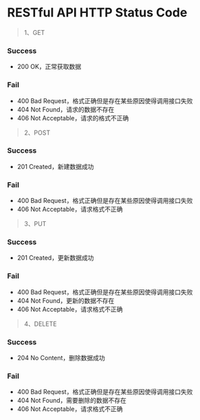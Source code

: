# RESTful API HTTP Status Code

> 1、GET

### Success
- 200 OK，正常获取数据
### Fail
- 400 Bad Request，格式正确但是存在某些原因使得调用接口失败
- 404 Not Found，请求的数据不存在
- 406 Not Acceptable，请求的格式不正确

> 2、POST
### Success
- 201 Created，新建数据成功
### Fail
- 400 Bad Request，格式正确但是存在某些原因使得调用接口失败
- 406 Not Acceptable，请求格式不正确

> 3、PUT
### Success
- 201 Created，更新数据成功
### Fail
- 400 Bad Request，格式正确但是存在某些原因使得调用接口失败
- 404 Not Found，更新的数据不存在
- 406 Not Acceptable，请求格式不正确

> 4、DELETE
### Success
- 204 No Content，删除数据成功
### Fail
- 400 Bad Request，格式正确但是存在某些原因使得调用接口失败
- 404 Not Found，需要删除的数据不存在
- 406 Not Acceptable，请求格式不正确